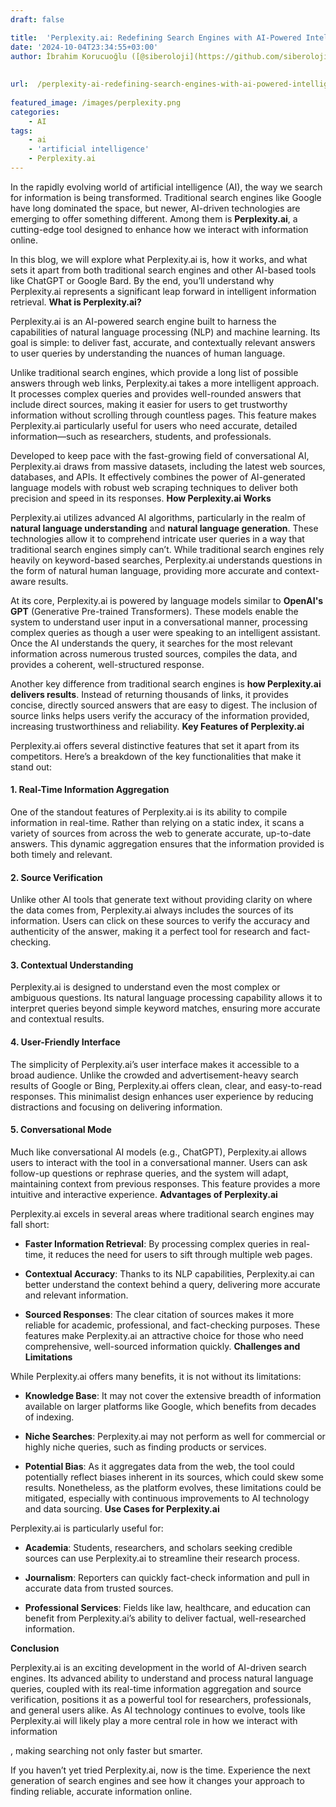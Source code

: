 ```yaml
---
draft: false

title:  'Perplexity.ai: Redefining Search Engines with AI-Powered Intelligence'
date: '2024-10-04T23:34:55+03:00'
author: İbrahim Korucuoğlu ([@siberoloji](https://github.com/siberoloji))
 
 
url:  /perplexity-ai-redefining-search-engines-with-ai-powered-intelligence/
 
featured_image: /images/perplexity.png
categories:
    - AI
tags:
    - ai
    - 'artificial intelligence'
    - Perplexity.ai
---
```



In the rapidly evolving world of artificial intelligence (AI), the way we search for information is being transformed. Traditional search engines like Google have long dominated the space, but newer, AI-driven technologies are emerging to offer something different. Among them is **Perplexity.ai**, a cutting-edge tool designed to enhance how we interact with information online.



In this blog, we will explore what Perplexity.ai is, how it works, and what sets it apart from both traditional search engines and other AI-based tools like ChatGPT or Google Bard. By the end, you’ll understand why Perplexity.ai represents a significant leap forward in intelligent information retrieval.
**What is Perplexity.ai?**



Perplexity.ai is an AI-powered search engine built to harness the capabilities of natural language processing (NLP) and machine learning. Its goal is simple: to deliver fast, accurate, and contextually relevant answers to user queries by understanding the nuances of human language.



Unlike traditional search engines, which provide a long list of possible answers through web links, Perplexity.ai takes a more intelligent approach. It processes complex queries and provides well-rounded answers that include direct sources, making it easier for users to get trustworthy information without scrolling through countless pages. This feature makes Perplexity.ai particularly useful for users who need accurate, detailed information—such as researchers, students, and professionals.



Developed to keep pace with the fast-growing field of conversational AI, Perplexity.ai draws from massive datasets, including the latest web sources, databases, and APIs. It effectively combines the power of AI-generated language models with robust web scraping techniques to deliver both precision and speed in its responses.
**How Perplexity.ai Works**



Perplexity.ai utilizes advanced AI algorithms, particularly in the realm of **natural language understanding** and **natural language generation**. These technologies allow it to comprehend intricate user queries in a way that traditional search engines simply can’t. While traditional search engines rely heavily on keyword-based searches, Perplexity.ai understands questions in the form of natural human language, providing more accurate and context-aware results.



At its core, Perplexity.ai is powered by language models similar to **OpenAI's GPT** (Generative Pre-trained Transformers). These models enable the system to understand user input in a conversational manner, processing complex queries as though a user were speaking to an intelligent assistant. Once the AI understands the query, it searches for the most relevant information across numerous trusted sources, compiles the data, and provides a coherent, well-structured response.



Another key difference from traditional search engines is **how Perplexity.ai delivers results**. Instead of returning thousands of links, it provides concise, directly sourced answers that are easy to digest. The inclusion of source links helps users verify the accuracy of the information provided, increasing trustworthiness and reliability.
**Key Features of Perplexity.ai**



Perplexity.ai offers several distinctive features that set it apart from its competitors. Here’s a breakdown of the key functionalities that make it stand out:


#### 1. **Real-Time Information Aggregation**



One of the standout features of Perplexity.ai is its ability to compile information in real-time. Rather than relying on a static index, it scans a variety of sources from across the web to generate accurate, up-to-date answers. This dynamic aggregation ensures that the information provided is both timely and relevant.


#### 2. **Source Verification**



Unlike other AI tools that generate text without providing clarity on where the data comes from, Perplexity.ai always includes the sources of its information. Users can click on these sources to verify the accuracy and authenticity of the answer, making it a perfect tool for research and fact-checking.


#### 3. **Contextual Understanding**



Perplexity.ai is designed to understand even the most complex or ambiguous questions. Its natural language processing capability allows it to interpret queries beyond simple keyword matches, ensuring more accurate and contextual results.


#### 4. **User-Friendly Interface**



The simplicity of Perplexity.ai’s user interface makes it accessible to a broad audience. Unlike the crowded and advertisement-heavy search results of Google or Bing, Perplexity.ai offers clean, clear, and easy-to-read responses. This minimalist design enhances user experience by reducing distractions and focusing on delivering information.


#### 5. **Conversational Mode**



Much like conversational AI models (e.g., ChatGPT), Perplexity.ai allows users to interact with the tool in a conversational manner. Users can ask follow-up questions or rephrase queries, and the system will adapt, maintaining context from previous responses. This feature provides a more intuitive and interactive experience.
**Advantages of Perplexity.ai**



Perplexity.ai excels in several areas where traditional search engines may fall short:


* **Faster Information Retrieval**: By processing complex queries in real-time, it reduces the need for users to sift through multiple web pages.

* **Contextual Accuracy**: Thanks to its NLP capabilities, Perplexity.ai can better understand the context behind a query, delivering more accurate and relevant information.

* **Sourced Responses**: The clear citation of sources makes it more reliable for academic, professional, and fact-checking purposes.
These features make Perplexity.ai an attractive choice for those who need comprehensive, well-sourced information quickly.
**Challenges and Limitations**



While Perplexity.ai offers many benefits, it is not without its limitations:


* **Knowledge Base**: It may not cover the extensive breadth of information available on larger platforms like Google, which benefits from decades of indexing.

* **Niche Searches**: Perplexity.ai may not perform as well for commercial or highly niche queries, such as finding products or services.

* **Potential Bias**: As it aggregates data from the web, the tool could potentially reflect biases inherent in its sources, which could skew some results.
Nonetheless, as the platform evolves, these limitations could be mitigated, especially with continuous improvements to AI technology and data sourcing.
**Use Cases for Perplexity.ai**



Perplexity.ai is particularly useful for:


* **Academia**: Students, researchers, and scholars seeking credible sources can use Perplexity.ai to streamline their research process.

* **Journalism**: Reporters can quickly fact-check information and pull in accurate data from trusted sources.

* **Professional Services**: Fields like law, healthcare, and education can benefit from Perplexity.ai’s ability to deliver factual, well-researched information.

**Conclusion**



Perplexity.ai is an exciting development in the world of AI-driven search engines. Its advanced ability to understand and process natural language queries, coupled with its real-time information aggregation and source verification, positions it as a powerful tool for researchers, professionals, and general users alike. As AI technology continues to evolve, tools like Perplexity.ai will likely play a more central role in how we interact with information



, making searching not only faster but smarter.



If you haven’t yet tried Perplexity.ai, now is the time. Experience the next generation of search engines and see how it changes your approach to finding reliable, accurate information online.
